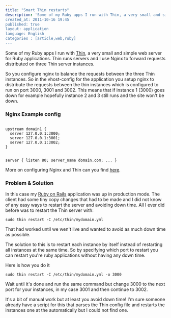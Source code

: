 ```yaml
---
title: "Smart Thin restarts"
description: 'Some of my Ruby apps I run with Thin, a very small and simple web server for Ruby applications. Thin runs servers and I use Nginx to forward requests distributed on three Thin server instances."
created_at: 2011-10-16 19:45
published: true
layout: application
language: English
categories : [article,web,ruby]
---
```


Some of my Ruby apps I run with [Thin](http://code.macournoyer.com/thin/), 
a very small and simple web server for Ruby applications. Thin runs servers and I use Nginx to forward requests
distributed on three Thin server instances. 

So you configure nginx to balance the requests between the three Thin instances. So in the vhost-config for the application
you setup nginx to distribute the requests between the thin instances which is configured to run on port 3000, 3001 and 3002.
This means that if instance 1 (3000) goes down for example hopefully instance 2 and 3 still runs and the site won't be down.

### Nginx Example config

<code>
upstream domain1 {
  server 127.0.0.1:3000;
  server 127.0.0.1:3001;
  server 127.0.0.1:3002;
}

server {
  listen   80;
  server_name domain.com;
  ...
}
</code>

More on configuring Nginx and Thin can you find [here](http://articles.slicehost.com/2008/5/27/ubuntu-hardy-nginx-rails-and-thin).

### Problem & Solution

In this case my [Ruby on Rails](http://rubyonrails.org/) application 
was up in production mode. The client had some tiny copy changes that had to be made and I did not know of any easy
ways to restart the server and avoiding down time. All I ever did before was to restart 
the Thin server with:

<code>sudo thin restart -C /etc/thin/mydomain.yml</code>

That had worked until we wen't live and wanted to avoid as much down time as possible. 

The solution to this is to restart each instance by itself instead of restarting all instances at the same time.
So by specifying which port to restart you can restart you're ruby applications without having any down time.

Here is how you do it

<code>sudo thin restart -C /etc/thin/mydomain.yml -o 3000</code>

Wait until it's done and run the same command but change 3000 to the next port for your instances, in my case 3001 and then continue to 3002.

It's a bit of manual work but at least you avoid down time! I'm sure someone already have a script for this that parses the 
Thin config file and restarts the instances one at the automatically but I could not find one.